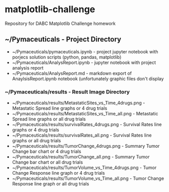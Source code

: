 # matplotlib-challenge
Repository for DABC Matplotlib Challenge homework

## ~/Pymaceuticals - Project Directory
* ~/Pymaceuticals/pymaceuticals.ipynb - project jupyter notebook with porjecs solution scripts (python, pandas, matplotlib)
* ~/Pymaceuticals/AnalysReport.ipynb  - jupyter notebook with project analysis report
* ~/Pymaceuticals/AnalysReport.md     - markdown export of AnaylsisReport.ipynb notebook (unfortunately graphic files don't display

###  ~/Pymaceuticals/results - Result Image Directory
* ~/Pymaceuticals/results/MetastaticSites_vs_Time_4drugs.png  - Metastatic Spread line graphs or 4 drug trials
* ~/Pymaceuticals/results/MetastaticSites_vs_Time_all.png     - Metastatic Spread line graphs or all drug trials
* ~/Pymaceuticals/results/survivalRates_4drugs.png            - Survival Rates line graphs or 4 drug trials
* ~/Pymaceuticals/results/survivalRates_all.png               - Survival Rates line graphs or all drug trials
* ~/Pymaceuticals/results/TumorChange_4drugs.png              - Summary Tumor Change bar chart or 4 drug trials
* ~/Pymaceuticals/results/TumorChange_all.png                 - Summary Tumor Change bar chart or all drug trials
* ~/Pymaceuticals/results/TumorVolume_vs_Time_4drugs.png      - Tumor Change Response line graph or 4 drug trials
* ~/Pymaceuticals/results/TumorVolume_vs_Time_all.png         - Tumor Change Response line graph or all drug trials
